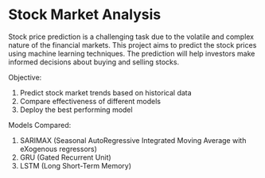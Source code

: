 # Stock Market Analysis
Stock price prediction is a challenging task due to the volatile and complex nature of the financial markets. This project aims to predict the stock prices using machine learning techniques. The prediction will help investors make informed decisions about buying and selling stocks.

Objective:
1. Predict stock market trends based on historical data
2. Compare effectiveness of different models
3. Deploy the best performing model


Models Compared:
1. SARIMAX (Seasonal AutoRegressive Integrated Moving Average with eXogenous regressors)
2. GRU (Gated Recurrent Unit)
3. LSTM (Long Short-Term Memory)
